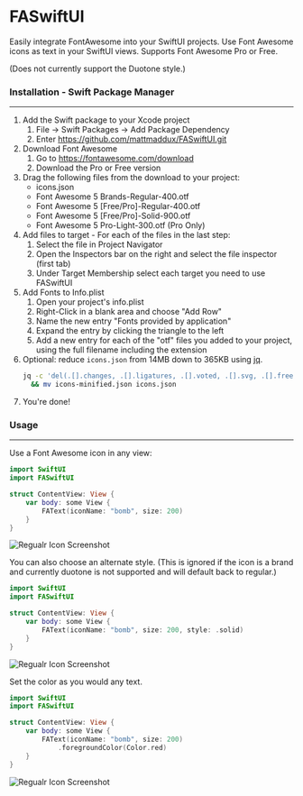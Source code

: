 # FASwiftUI

Easily integrate FontAwesome into your SwiftUI projects. Use Font Awesome icons as text in your SwiftUI views. Supports Font Awesome Pro or Free.

(Does not currently support the Duotone style.)

### Installation - Swift Package Manager
----------------------------------
1. Add the Swift package to your Xcode project
    1. File -> Swift Packages -> Add Package Dependency
    2. Enter https://github.com/mattmaddux/FASwiftUI.git
2. Download Font Awesome
    1. Go to https://fontawesome.com/download
    2. Download the Pro or Free version
3. Drag the following files from the download to your project:
    * icons.json
    * Font Awesome 5 Brands-Regular-400.otf
    * Font Awesome 5 [Free/Pro]-Regular-400.otf
    * Font Awesome 5 [Free/Pro]-Solid-900.otf
    * Font Awesome 5 Pro-Light-300.otf (Pro Only)
4. Add files to target - For each of the files in the last step:
    1. Select the file in Project Navigator
    2. Open the Inspectors bar on the right and select the file inspector (first tab)
    3. Under Target Membership select each target you need to use FASwiftUI
5. Add Fonts to Info.plist
    1. Open your project's info.plist
    2. Right-Click in a blank area and choose "Add Row"
    3. Name the new entry "Fonts provided by application"
    4. Expand the entry by clicking the triangle to the left
    5. Add a new entry for each of the "otf" files you added to your project, using the full filename including the extension
6. Optional: reduce `icons.json` from 14MB down to 365KB using [jq](https://stedolan.github.io/jq/).
   ```bash
   jq -c 'del(.[].changes, .[].ligatures, .[].voted, .[].svg, .[].free)' icons.json > icons-minified.json \
     && mv icons-minified.json icons.json
   ```
7. You're done!


### Usage
----------------------------------
Use a Font Awesome icon in any view:
```swift
import SwiftUI
import FASwiftUI

struct ContentView: View {
    var body: some View {
        FAText(iconName: "bomb", size: 200)
    }
}
```

![Regualr Icon Screenshot](https://raw.githubusercontent.com/mattmaddux/FASwiftUI/master/icon-regular.png)

You can also choose an alternate style.
(This is ignored if the icon is a brand and currently duotone is not supported and will default back to regular.)

```swift
import SwiftUI
import FASwiftUI

struct ContentView: View {
    var body: some View {
        FAText(iconName: "bomb", size: 200, style: .solid)
    }
}
```

![Regualr Icon Screenshot](https://raw.githubusercontent.com/mattmaddux/FASwiftUI/master/icon-fill.png)

Set the color as you would any text.

```swift
import SwiftUI
import FASwiftUI

struct ContentView: View {
    var body: some View {
        FAText(iconName: "bomb", size: 200)
            .foregroundColor(Color.red)
    }
}
```

![Regualr Icon Screenshot](https://raw.githubusercontent.com/mattmaddux/FASwiftUI/master/icon-red.png)
